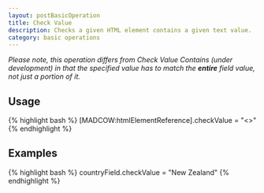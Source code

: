 ```yaml
---
layout: postBasicOperation
title: Check Value
description: Checks a given HTML element contains a given text value.
category: basic operations
---
```


_Please note, this operation differs from Check Value Contains (under development) in that the specified value has to match the **entire** field value, not just a portion of it._

## Usage
{% highlight bash %}
[MADCOW:htmlElementReference].checkValue = "<<some text value>>"
{% endhighlight %}

## Examples
{% highlight bash %}
countryField.checkValue = "New Zealand"
{% endhighlight %}



